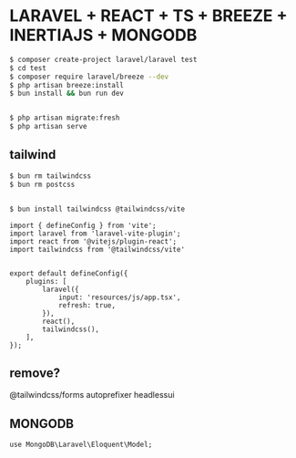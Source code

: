 
# LARAVEL + REACT + TS + BREEZE + INERTIAJS + MONGODB
```Bash
$ composer create-project laravel/laravel test
$ cd test
$ composer require laravel/breeze --dev
$ php artisan breeze:install
$ bun install && bun run dev


$ php artisan migrate:fresh
$ php artisan serve
```

## tailwind

```Bash
$ bun rm tailwindcss
$ bun rm postcss


$ bun install tailwindcss @tailwindcss/vite
```

```
import { defineConfig } from 'vite';
import laravel from 'laravel-vite-plugin';
import react from '@vitejs/plugin-react';
import tailwindcss from '@tailwindcss/vite'


export default defineConfig({
    plugins: [
        laravel({
            input: 'resources/js/app.tsx',
            refresh: true,
        }),
        react(),
        tailwindcss(),
    ],
});

```

## remove?
@tailwindcss/forms
autoprefixer
headlessui

## MONGODB
```
use MongoDB\Laravel\Eloquent\Model;
```